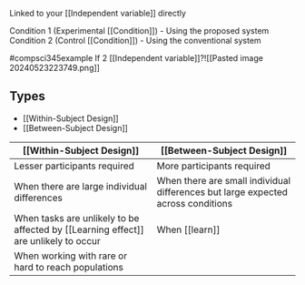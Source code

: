 Linked to your [[Independent variable]] directly

Condition 1 (Experimental [[Condition]]) - Using the proposed system
Condition 2 (Control [[Condition]]) - Using the conventional system

#compsci345example 
If 2 [[Independent variable]]?![[Pasted image 20240523223749.png]]
## Types
- [[Within-Subject Design]]
- [[Between-Subject Design]]

| [[Within-Subject Design]]                                                           | [[Between-Subject Design]]                                                       |
| ----------------------------------------------------------------------------------- | -------------------------------------------------------------------------------- |
| Lesser participants required                                                        | More participants required                                                       |
| When there are large individual differences                                         | When there are small individual differences but large expected across conditions |
| When tasks are unlikely to be affected by [[Learning effect]] are unlikely to occur | When [[learn]]                                                                   |
| When working with rare or hard to reach populations                                 |                                                                                  |

